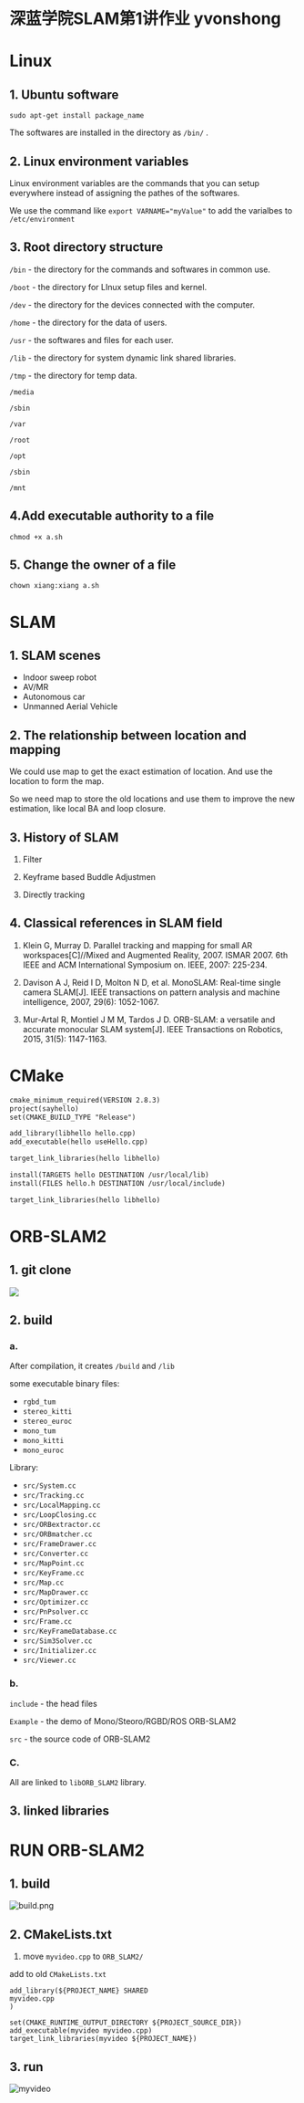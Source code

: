 # 深蓝学院SLAM第1讲作业  yvonshong

# Linux

## 1. Ubuntu software
```
sudo apt-get install package_name
```

The softwares are installed in the directory as `/bin/` .


## 2. Linux environment variables
Linux environment variables are the commands that you can setup everywhere instead of assigning the pathes of the softwares.

We use the command like `export VARNAME="myValue"` to add the varialbes to `/etc/environment`

## 3. Root directory structure
`/bin` - the directory for the commands and softwares in common use.

`/boot` - the directory for LInux setup files and kernel.

`/dev` - the directory for the devices connected with the computer.

`/home` - the directory for the data of users.

`/usr` - the softwares and files for each user.

`/lib` - the directory for system dynamic link shared libraries.

`/tmp` - the directory for temp data.

`/media`

`/sbin`

`/var`

`/root`

`/opt`

`/sbin`

`/mnt`


## 4.Add executable authority to a file

`chmod +x a.sh`

## 5. Change the owner of a file
`chown xiang:xiang a.sh`
# SLAM
## 1. SLAM scenes
- Indoor sweep robot
- AV/MR
- Autonomous car
- Unmanned Aerial Vehicle


## 2. The relationship between location and mapping
We could use map to get the exact estimation of location. And use the location to form the map.

So we need map to store the old locations and use them to improve the new estimation, like local BA and loop closure.

## 3. History of SLAM

1. Filter

2. Keyframe based Buddle Adjustmen 

3. Directly tracking 


## 4. Classical references in SLAM field
1. Klein G, Murray D. Parallel tracking and mapping for small AR workspaces[C]//Mixed and Augmented Reality, 2007. ISMAR 2007. 6th IEEE and ACM International Symposium on. IEEE, 2007: 225-234.

2. Davison A J, Reid I D, Molton N D, et al. MonoSLAM: Real-time single camera SLAM[J]. IEEE transactions on pattern analysis and machine intelligence, 2007, 29(6): 1052-1067.

3. Mur-Artal R, Montiel J M M, Tardos J D. ORB-SLAM: a versatile and accurate monocular SLAM system[J]. IEEE Transactions on Robotics, 2015, 31(5): 1147-1163.

# CMake
```txt
cmake_minimum_required(VERSION 2.8.3)
project(sayhello)
set(CMAKE_BUILD_TYPE "Release")

add_library(libhello hello.cpp)
add_executable(hello useHello.cpp)

target_link_libraries(hello libhello)

install(TARGETS hello DESTINATION /usr/local/lib)
install(FILES hello.h DESTINATION /usr/local/include)

target_link_libraries(hello libhello)


```


# ORB-SLAM2
## 1. git clone 
![](/img/1_gitclone.png)

## 2. build
### a. 
After compilation, it creates `/build` and `/lib`

some executable binary files:
- `rgbd_tum`
- `stereo_kitti`
- `stereo_euroc`
- `mono_tum`
- `mono_kitti`
- `mono_euroc`

Library:
- `src/System.cc`
- `src/Tracking.cc`
- `src/LocalMapping.cc`
- `src/LoopClosing.cc`
- `src/ORBextractor.cc`
- `src/ORBmatcher.cc`
- `src/FrameDrawer.cc`
- `src/Converter.cc`
- `src/MapPoint.cc`
- `src/KeyFrame.cc`
- `src/Map.cc`
- `src/MapDrawer.cc`
- `src/Optimizer.cc`
- `src/PnPsolver.cc`
- `src/Frame.cc`
- `src/KeyFrameDatabase.cc`
- `src/Sim3Solver.cc`
- `src/Initializer.cc`
- `src/Viewer.cc`


### b.
`include` - the head files

`Example` - the demo of Mono/Steoro/RGBD/ROS ORB-SLAM2

`src` - the source code of ORB-SLAM2 


### C.

All are linked to `libORB_SLAM2` library.

## 3. linked libraries


# RUN ORB-SLAM2
## 1. build

![build.png](img/1_build.png)

## 2. CMakeLists.txt


1. move `myvideo.cpp` to `ORB_SLAM2/`

add to old  `CMakeLists.txt`

```
add_library(${PROJECT_NAME} SHARED
myvideo.cpp
)

set(CMAKE_RUNTIME_OUTPUT_DIRECTORY ${PROJECT_SOURCE_DIR})
add_executable(myvideo myvideo.cpp)
target_link_libraries(myvideo ${PROJECT_NAME})
```

## 3. run

![myvideo](img/1_run.png)

